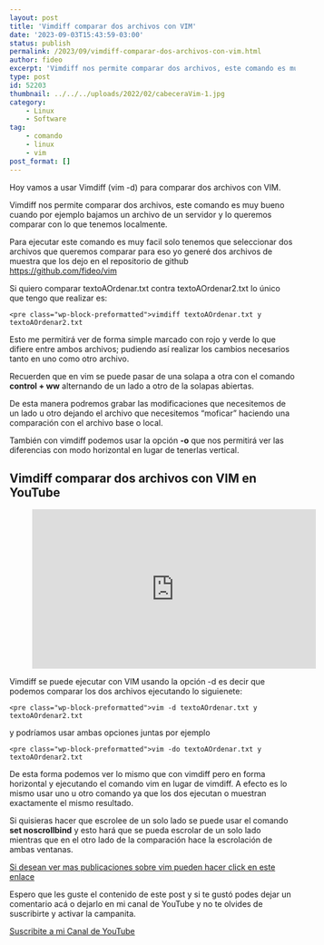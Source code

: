 ```yaml
---
layout: post
title: 'Vimdiff comparar dos archivos con VIM'
date: '2023-09-03T15:43:59-03:00'
status: publish
permalink: /2023/09/vimdiff-comparar-dos-archivos-con-vim.html
author: fideo
excerpt: 'Vimdiff nos permite comparar dos archivos, este comando es muy bueno cuando por ejemplo bajamos un archivo de un servidor y lo queremos comparar con lo que tenemos localmente'
type: post
id: 52203
thumbnail: ../../../uploads/2022/02/cabeceraVim-1.jpg
category:
    - Linux
    - Software
tag:
    - comando
    - linux
    - vim
post_format: []
---
```

Hoy vamos a usar Vimdiff (vim -d) para comparar dos archivos con VIM.

Vimdiff nos permite comparar dos archivos, este comando es muy bueno cuando por ejemplo bajamos un archivo de un servidor y lo queremos comparar con lo que tenemos localmente.

Para ejecutar este comando es muy facil solo tenemos que seleccionar dos archivos que queremos comparar para eso yo generé dos archivos de muestra que los dejo en el repositorio de github <https://github.com/fideo/vim>

Si quiero comparar textoAOrdenar.txt contra textoAOrdenar2.txt lo único que tengo que realizar es:

```
<pre class="wp-block-preformatted">vimdiff textoAOrdenar.txt y textoAOrdenar2.txt
```

Esto me permitirá ver de forma simple marcado con rojo y verde lo que difiere entre ambos archivos; pudiendo así realizar los cambios necesarios tanto en uno como otro archivo.

Recuerden que en vim se puede pasar de una solapa a otra con el comando **control + ww** alternando de un lado a otro de la solapas abiertas.

De esta manera podremos grabar las modificaciones que necesitemos de un lado u otro dejando el archivo que necesitemos “moficar” haciendo una comparación con el archivo base o local.

También con vimdiff podemos usar la opción **-o** que nos permitirá ver las diferencias con modo horizontal en lugar de tenerlas vertical.

Vimdiff comparar dos archivos con VIM en YouTube
------------------------------------------------

<figure class="wp-block-embed is-type-video is-provider-youtube wp-block-embed-youtube wp-embed-aspect-16-9 wp-has-aspect-ratio"><div class="wp-block-embed__wrapper"><iframe allow="accelerometer; autoplay; clipboard-write; encrypted-media; gyroscope; picture-in-picture; web-share" allowfullscreen="" frameborder="0" height="281" loading="lazy" referrerpolicy="strict-origin-when-cross-origin" src="https://www.youtube.com/embed/EZsv8hBFyXU?feature=oembed" title="Usando vimdiff para comparar dos archivos" width="500"></iframe></div></figure>Vimdiff se puede ejecutar con VIM usando la opción -d es decir que podemos comparar los dos archivos ejecutando lo siguienete:

```
<pre class="wp-block-preformatted">vim -d textoAOrdenar.txt y textoAOrdenar2.txt
```

y podríamos usar ambas opciones juntas por ejemplo

```
<pre class="wp-block-preformatted">vim -do textoAOrdenar.txt y textoAOrdenar2.txt
```

De esta forma podemos ver lo mismo que con vimdiff pero en forma horizontal y ejecutando el comando vim en lugar de vimdiff. A efecto es lo mismo usar uno u otro comando ya que los dos ejecutan o muestran exactamente el mismo resultado.

Si quisieras hacer que escrolee de un solo lado se puede usar el comando **set noscrollbind** y esto hará que se pueda escrolar de un solo lado mientras que en el otro lado de la comparación hace la escrolación de ambas ventanas.

[Si desean ver mas publicaciones sobre vim pueden hacer click en este enlace](http://federicomazzei.com.ar/blog/tag/vim/)

Espero que les guste el contenido de este post y si te gustó podes dejar un comentario acá o dejarlo en mi canal de YouTube y no te olvides de suscribirte y activar la campanita.

[Suscribite a mi Canal de YouTube](https://bit.ly/suscribiteamicanalYouTube)
